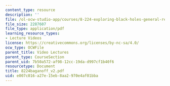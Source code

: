 ```yaml
---
content_type: resource
description: ''
file: /ol-ocw-studio-app/courses/8-224-exploring-black-holes-general-relativity-astrophysics-spring-2003/e007c016a27e15eb8aa2970e4af01bba_8224baganoff_v2.pdf
file_size: 2287607
file_type: application/pdf
learning_resource_types:
- Lecture Videos
license: https://creativecommons.org/licenses/by-nc-sa/4.0/
ocw_type: OCWFile
parent_title: Video Lectures
parent_type: CourseSection
parent_uid: 7b50a572-af98-12cc-19da-d997cf1b40f6
resourcetype: Document
title: 8224baganoff_v2.pdf
uid: e007c016-a27e-15eb-8aa2-970e4af01bba
---
```


